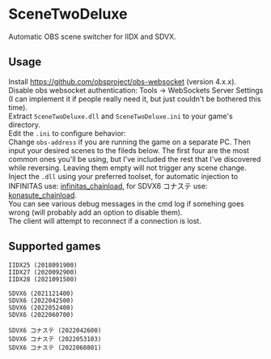 # SceneTwoDeluxe
Automatic OBS scene switcher for IIDX and SDVX.

## Usage
Install https://github.com/obsproject/obs-websocket (version 4.x.x).  
Disable obs websocket authentication: Tools -> WebSockets Server Settings (I can implement it if people really need it, but just couldn't be bothered this time).  
Extract `SceneTwoDeluxe.dll` and `SceneTwoDeluxe.ini` to your game's directory.  
Edit the `.ini` to configure behavior:  
  Change `obs-address` if you are running the game on a separate PC.
  Then input your desired scenes to the fileds below. The first four are the most common ones you'll be using, but I've included the rest that I've discovered while reversing. Leaving them empty will not trigger any scene change.  
Inject the `.dll` using your preferred toolset, for automatic injection to INFINITAS use: [infinitas_chainload](https://github.com/emskye96/infinitas_chainload), for SDVX6 コナステ use: [konasute_chainload](https://github.com/Radioo/konasute_chainload).  
You can see various debug messages in the cmd log if somehing goes wrong (will probably add an option to disable them).  
The client will attempt to reconnect if a connection is lost.

## Supported games
`IIDX25 (2018091900)`  
`IIDX27 (2020092900)`  
`IIDX28 (2021091500)` 
  
`SDVX6 (2021121400)`  
`SDVX6 (2022042500)`  
`SDVX6 (2022052400)`  
`SDVX6 (2022060700)`  

`SDVX6 コナステ (2022042600)`  
`SDVX6 コナステ (2022053103)`  
`SDVX6 コナステ (2022060801)`  
